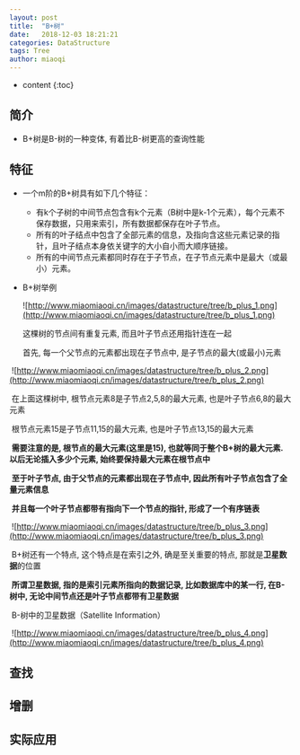 ```yaml
---
layout: post
title:  "B+树"
date:   2018-12-03 18:21:21
categories: DataStructure
tags: Tree
author: miaoqi
---
```


* content
{:toc} 

## 简介

* B+树是B-树的一种变体, 有着比B-树更高的查询性能

## 特征

* 一个m阶的B+树具有如下几个特征：

    * 有k个子树的中间节点包含有k个元素（B树中是k-1个元素），每个元素不保存数据，只用来索引，所有数据都保存在叶子节点。
    * 所有的叶子结点中包含了全部元素的信息，及指向含这些元素记录的指针，且叶子结点本身依关键字的大小自小而大顺序链接。
    * 所有的中间节点元素都同时存在于子节点，在子节点元素中是最大（或最小）元素。

* B+树举例

	![http://www.miaomiaoqi.cn/images/datastructure/tree/b_plus_1.png](http://www.miaomiaoqi.cn/images/datastructure/tree/b_plus_1.png)

	这棵树的节点间有重复元素, 而且叶子节点还用指针连在一起

	首先, 每一个父节点的元素都出现在子节点中, 是子节点的最大(或最小)元素

​	![http://www.miaomiaoqi.cn/images/datastructure/tree/b_plus_2.png](http://www.miaomiaoqi.cn/images/datastructure/tree/b_plus_2.png)

​	在上面这棵树中, 根节点元素8是子节点2,5,8的最大元素, 也是叶子节点6,8的最大元素

​	根节点元素15是子节点11,15的最大元素, 也是叶子节点13,15的最大元素

​	**需要注意的是, 根节点的最大元素(这里是15), 也就等同于整个B+树的最大元素. 以后无论插入多少个元素, 始终要保持最大元素在根节点中**

​	**至于叶子节点, 由于父节点的元素都出现在子节点中, 因此所有叶子节点包含了全量元素信息**

​	**并且每一个叶子节点都带有指向下一个节点的指针, 形成了一个有序链表**

​	![http://www.miaomiaoqi.cn/images/datastructure/tree/b_plus_3.png](http://www.miaomiaoqi.cn/images/datastructure/tree/b_plus_3.png)

​	B+树还有一个特点, 这个特点是在索引之外, 确是至关重要的特点, 那就是**卫星数据**的位置

​	**所谓卫星数据, 指的是索引元素所指向的数据记录, 比如数据库中的某一行, 在B-树中, 无论中间节点还是叶子节点都带有卫星数据**

​	B-树中的卫星数据（Satellite Information）

​	![http://www.miaomiaoqi.cn/images/datastructure/tree/b_plus_4.png](http://www.miaomiaoqi.cn/images/datastructure/tree/b_plus_4.png)

## 查找



## 增删



## 实际应用

​    




​    

